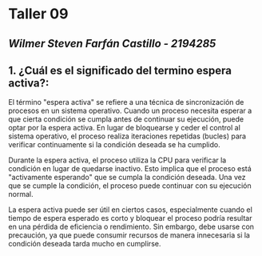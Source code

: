 # Taller 09
## *Wilmer Steven Farfán Castillo - 2194285*


## 1. ¿Cuál es el significado del termino espera activa?:
El término "espera activa" se refiere a una técnica de sincronización de procesos en un sistema operativo. Cuando un proceso necesita esperar a que cierta condición se cumpla antes de continuar su ejecución, puede optar por la espera activa. En lugar de bloquearse y ceder el control al sistema operativo, el proceso realiza iteraciones repetidas (bucles) para verificar continuamente si la condición deseada se ha cumplido.

Durante la espera activa, el proceso utiliza la CPU para verificar la condición en lugar de quedarse inactivo. Esto implica que el proceso está "activamente esperando" que se cumpla la condición deseada. Una vez que se cumple la condición, el proceso puede continuar con su ejecución normal.

La espera activa puede ser útil en ciertos casos, especialmente cuando el tiempo de espera esperado es corto y bloquear el proceso podría resultar en una pérdida de eficiencia o rendimiento. Sin embargo, debe usarse con precaución, ya que puede consumir recursos de manera innecesaria si la condición deseada tarda mucho en cumplirse.
